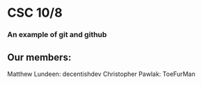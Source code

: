 # CSC 10/8
### An example of git and github

## Our members:
Matthew Lundeen: decentishdev
Christopher Pawlak: ToeFurMan

